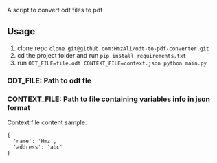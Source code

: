 A script to convert odt files to pdf

## Usage

1. clone repo `clone git@github.com:HmzAli/odt-to-pdf-converter.git`
2. cd the project folder and run `pip install requirements.txt`
3. run `ODT_FILE=file.odt CONTEXT_FILE=context.json python main.py`

### ODT_FILE: Path to odt fle

### CONTEXT_FILE: Path to file containing variables info in json format

Context file content sample: 
```
{
  'name': 'Hmz',
  'address': 'abc'
}
